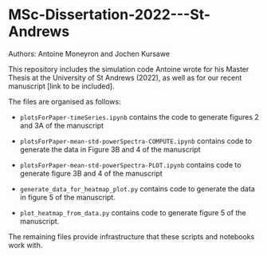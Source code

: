 # MSc-Dissertation-2022---St-Andrews

Authors: Antoine Moneyron and Jochen Kursawe

This repository includes the simulation code Antoine wrote for his Master Thesis at the University of St Andrews (2022), as well as for our recent manuscript [link to be included].

The files are organised as follows:

- `plotsForPaper-timeSeries.ipynb` contains the code to generate figures 2 and 3A of the manuscript

- `plotsForPaper-mean-std-powerSpectra-COMPUTE.ipynb` contains code to generate the data in Figure 3B and 4 of the manuscript

- `plotsForPaper-mean-std-powerSpectra-PLOT.ipynb` contains code to generate figure 3B and 4 of the manuscript

- `generate_data_for_heatmap_plot.py` contains code to generate the data in figure 5 of the manuscript.

- `plot_heatmap_from_data.py` contains code to generate figure 5 of the manuscript.

The remaining files provide infrastructure that these scripts and notebooks work with.

